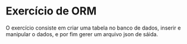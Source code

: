 # Exercício de ORM

O exercício consiste em criar uma tabela no banco de dados, inserir e manipular o dados, e por fim gerer um arquivo json de sáida.
